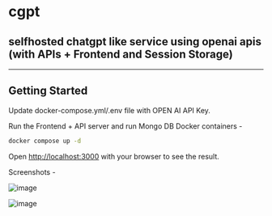 # cgpt 

## selfhosted chatgpt like service using openai apis (with APIs + Frontend and Session Storage) 

---

## Getting Started

Update docker-compose.yml/.env file with OPEN AI API Key.

Run the Frontend + API server and run Mongo DB Docker containers -


```bash
docker compose up -d
```

Open [http://localhost:3000](http://localhost:3000) with your browser to see the result.

Screenshots -

![image](https://user-images.githubusercontent.com/8670239/216829513-b5fc5e17-5d6a-48ec-86ba-7da7dc8c892b.png)

![image](https://user-images.githubusercontent.com/8670239/216829495-5bd38847-5ee0-40a2-a1e2-ff9abce54633.png)
